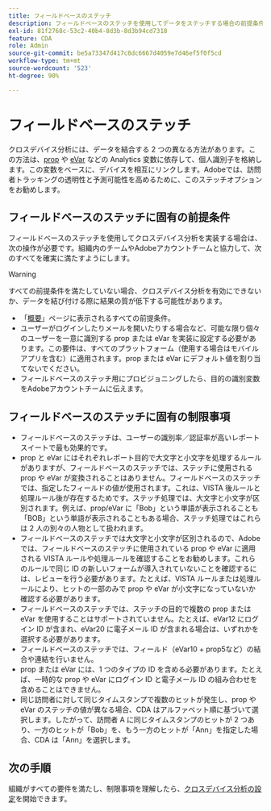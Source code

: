 ```yaml
---
title: フィールドベースのステッチ
description: フィールドベースのステッチを使用してデータをステッチする場合の前提条件と制限事項を理解します。
exl-id: 81f2768c-53c2-40b4-8d3b-8d3b94cd7318
feature: CDA
role: Admin
source-git-commit: be5a73347d417c8dc6667d4059e7d46ef5f0f5cd
workflow-type: tm+mt
source-wordcount: '523'
ht-degree: 90%

---
```


# フィールドベースのステッチ

クロスデバイス分析には、データを結合する 2 つの異なる方法があります。この方法は、[prop](/help/implement/vars/page-vars/prop.md) や [eVar](/help/implement/vars/page-vars/evar.md) などの Analytics 変数に依存して、個人識別子を格納します。この変数をベースに、デバイスを相互にリンクします。Adobeでは、訪問者トラッキングの透明性と予測可能性を高めるために、このステッチオプションをお勧めします。

## フィールドベースのステッチに固有の前提条件

フィールドベースのステッチを使用してクロスデバイス分析を実装する場合は、次の操作が必要です。組織内のチームやAdobeアカウントチームと協力して、次のすべてを確実に満たすようにします。

>[!WARNING]
>
>すべての前提条件を満たしていない場合、クロスデバイス分析を有効にできないか、データを結び付ける際に結果の質が低下する可能性があります。

* 「[概要](overview.md)」ページに表示されるすべての前提条件。
* ユーザーがログインしたりメールを開いたりする場合など、可能な限り個々のユーザーを一意に識別する prop または eVar を実装に設定する必要があります。この要件は、すべてのプラットフォーム（使用する場合はモバイルアプリを含む）に適用されます。prop または eVar にデフォルト値を割り当てないでください。
* フィールドベースのステッチ用にプロビジョニングしたら、目的の識別変数をAdobeアカウントチームに伝えます。

## フィールドベースのステッチに固有の制限事項

* フィールドベースのステッチは、ユーザーの識別率／認証率が高いレポートスイートで最も効果的です。
* prop と eVar にはそれぞれレポート目的で大文字と小文字を処理するルールがありますが、フィールドベースのステッチでは、ステッチに使用される prop や eVar が変換されることはありません。フィールドベースのステッチでは、指定したフィールドの値が使用されます。これは、VISTA 後ルールと処理ルール後が存在するためです。ステッチ処理では、大文字と小文字が区別されます。例えば、prop/eVar に「Bob」という単語が表示されることも「BOB」という単語が表示されることもある場合、ステッチ処理ではこれらは 2 人の別々の人物として扱われます。
* フィールドベースのステッチでは大文字と小文字が区別されるので、Adobe では、フィールドベースのステッチに使用されている prop や eVar に適用される VISTA ルールや処理ルールを確認することをお勧めします。これらのルールで同じ ID の新しいフォームが導入されていないことを確認するには、レビューを行う必要があります。たとえば、VISTA ルールまたは処理ルールにより、ヒットの一部のみで prop や eVar が小文字になっていないか確認する必要があります。
* フィールドベースのステッチでは、ステッチの目的で複数の prop または eVar を使用することはサポートされていません。たとえば、eVar12 にログイン ID が含まれ、eVar20 に電子メール ID が含まれる場合は、いずれかを選択する必要があります。
* フィールドベースのステッチでは、フィールド（eVar10 + prop5など）の結合や連結を行いません。
* prop または eVar には、1 つのタイプの ID を含める必要があります。たとえば、一時的な prop や eVar にログイン ID と電子メール ID の組み合わせを含めることはできません。
* 同じ訪問者に対して同じタイムスタンプで複数のヒットが発生し、prop や eVar のステッチの値が異なる場合、CDA はアルファベット順に基づいて選択します。したがって、訪問者 A に同じタイムスタンプのヒットが 2 つあり、一方のヒットが「Bob」を、もう一方のヒットが「Ann」を指定した場合、CDA は「Ann」を選択します。


## 次の手順

組織がすべての要件を満たし、制限事項を理解したら、[クロスデバイス分析の設定](setup.md)を開始できます。
